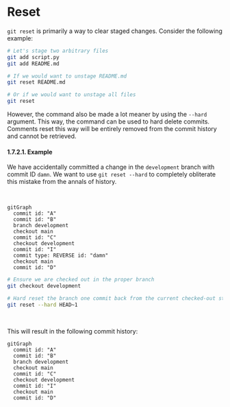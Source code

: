 # Reset

`git reset` is primarily a way to clear staged changes. Consider the following example:

```bash
# Let's stage two arbitrary files
git add script.py
git add README.md

# If we would want to unstage README.md
git reset README.md

# Or if we would want to unstage all files
git reset
```

However, the command also be made a lot meaner by using the `--hard` argument. This way, the command can be used to hard delete commits. Comments reset this way will be entirely removed from the commit history and cannot be retrieved.

#### 1.7.2.1. Example

We have accidentally committed a change in the `development` branch with commit ID `damn`. We want to use `git reset --hard` to completely obliterate this mistake from the annals of history.

<br />

```mermaid
gitGraph
  commit id: "A"
  commit id: "B"
  branch development
  checkout main
  commit id: "C"
  checkout development
  commit id: "I"
  commit type: REVERSE id: "damn"
  checkout main
  commit id: "D"
```

```bash
# Ensure we are checked out in the proper branch
git checkout development

# Hard reset the branch one commit back from the current checked-out state
git reset --hard HEAD~1
```

<br />

This will result in the following commit history:

```mermaid
gitGraph
  commit id: "A"
  commit id: "B"
  branch development
  checkout main
  commit id: "C"
  checkout development
  commit id: "I"
  checkout main
  commit id: "D"
```